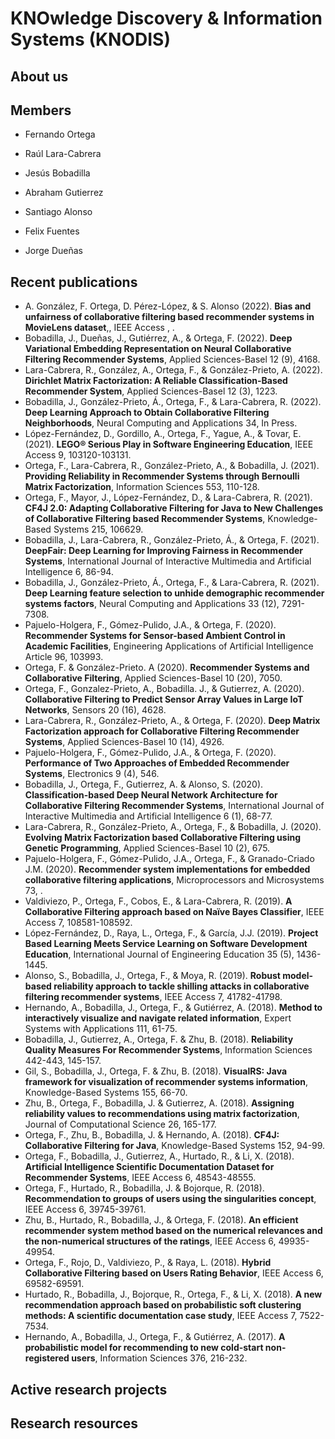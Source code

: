 # KNOwledge Discovery & Information Systems (KNODIS)

## About us

## Members

- Fernando Ortega

- Raúl Lara-Cabrera
- Jesús Bobadilla
- Abraham Gutierrez
- Santiago Alonso
- Felix Fuentes

- Jorge Dueñas

## Recent publications

- A. González, F. Ortega, D. Pérez-López, & S. Alonso (2022). **Bias and unfairness of collaborative filtering based recommender systems in MovieLens dataset**,, IEEE Access , .
- Bobadilla, J., Dueñas, J., Gutiérrez, A., & Ortega, F. (2022). **Deep Variational Embedding Representation on Neural Collaborative Filtering Recommender Systems**, Applied Sciences-Basel 12 (9), 4168.
- Lara-Cabrera, R., González, A., Ortega, F., & González-Prieto, A. (2022). **Dirichlet Matrix Factorization: A Reliable Classification-Based Recommender System**, Applied Sciences-Basel 12 (3), 1223.
- Bobadilla, J., González-Prieto, Á., Ortega, F., & Lara-Cabrera, R. (2022). **Deep Learning Approach to Obtain Collaborative Filtering Neighborhoods**, Neural Computing and Applications 34, In Press.
- López-Fernández, D., Gordillo, A., Ortega, F., Yague, A., & Tovar, E. (2021). **LEGO® Serious Play in Software Engineering Education**, IEEE Access 9, 103120-103131.
- Ortega, F., Lara-Cabrera, R., González-Prieto, A., & Bobadilla, J. (2021). **Providing Reliability in Recommender Systems through Bernoulli Matrix Factorization**, Information Sciences 553, 110-128.
- Ortega, F., Mayor, J., López-Fernández, D., & Lara-Cabrera, R. (2021). **CF4J 2.0: Adapting Collaborative Filtering for Java to New Challenges of Collaborative Filtering based Recommender Systems**, Knowledge-Based Systems 215, 106629.
- Bobadilla, J., Lara-Cabrera, R., González-Prieto, Á., & Ortega, F. (2021). **DeepFair: Deep Learning for Improving Fairness in Recommender Systems**, International Journal of Interactive Multimedia and Artificial Intelligence 6, 86-94.
- Bobadilla, J., González-Prieto, Á., Ortega, F., & Lara-Cabrera, R. (2021). **Deep Learning feature selection to unhide demographic recommender systems factors**, Neural Computing and Applications 33 (12), 7291-7308.
- Pajuelo-Holgera, F., Gómez-Pulido, J.A., & Ortega, F. (2020). **Recommender Systems for Sensor-based Ambient Control in Academic Facilities**, Engineering Applications of Artificial Intelligence Article 96, 103993.
- Ortega, F. & González-Prieto. A (2020). **Recommender Systems and Collaborative Filtering**, Applied Sciences-Basel 10 (20), 7050.
- Ortega, F., Gonzalez-Prieto, A., Bobadilla. J., & Gutierrez, A. (2020). **Collaborative Filtering to Predict Sensor Array Values in Large IoT Networks**, Sensors 20 (16), 4628.
- Lara-Cabrera, R., González-Prieto, A., & Ortega, F. (2020). **Deep Matrix Factorization approach for Collaborative Filtering Recommender Systems**, Applied Sciences-Basel 10 (14), 4926.
- Pajuelo-Holgera, F., Gómez-Pulido, J.A., & Ortega, F. (2020). **Performance of Two Approaches of Embedded Recommender Systems**, Electronics 9 (4), 546.
- Bobadilla, J., Ortega, F., Gutierrez, A. & Alonso, S. (2020). **Classification-based Deep Neural Network Architecture for Collaborative Filtering Recommender Systems**, International Journal of Interactive Multimedia and Artificial Intelligence 6 (1), 68-77.
- Lara-Cabrera, R., González-Prieto, A., Ortega, F., & Bobadilla, J. (2020). **Evolving Matrix Factorization based Collaborative Filtering using Genetic Programming**, Applied Sciences-Basel 10 (2), 675.
- Pajuelo-Holgera, F., Gómez-Pulido, J.A., Ortega, F., & Granado-Criado J.M. (2020). **Recommender system implementations for embedded collaborative filtering applications**, Microprocessors and Microsystems 73, .
- Valdiviezo, P., Ortega, F., Cobos, E., & Lara-Cabrera, R. (2019). **A Collaborative Filtering approach based on Naïve Bayes Classifier**, IEEE Access 7, 108581-108592.
- López-Fernández, D., Raya, L., Ortega, F., & García, J.J. (2019). **Project Based Learning Meets Service Learning on Software Development Education**, International Journal of Engineering Education 35 (5), 1436-1445.
- Alonso, S., Bobadilla, J., Ortega, F., & Moya, R. (2019). **Robust model-based reliability approach to tackle shilling attacks in collaborative filtering recommender systems**, IEEE Access 7, 41782-41798.
- Hernando, A., Bobadilla, J., Ortega, F., & Gutiérrez, A. (2018). **Method to interactively visualize and navigate related information**, Expert Systems with Applications 111, 61-75.
- Bobadilla, J., Gutierrez, A., Ortega, F. & Zhu, B. (2018). **Reliability Quality Measures For Recommender Systems**, Information Sciences 442-443, 145-157.
- Gil, S., Bobadilla, J., Ortega, F. & Zhu, B. (2018). **VisualRS: Java framework for visualization of recommender systems information**, Knowledge-Based Systems 155, 66-70.
- Zhu, B., Ortega, F., Bobadilla, J. & Gutierrez, A. (2018). **Assigning reliability values to recommendations using matrix factorization**, Journal of Computational Science 26, 165-177.
- Ortega, F., Zhu, B., Bobadilla, J. & Hernando, A. (2018). **CF4J: Collaborative Filtering for Java**, Knowledge-Based Systems 152, 94-99.
- Ortega, F., Bobadilla, J., Gutierrez, A., Hurtado, R., & Li, X. (2018). **Artificial Intelligence Scientific Documentation Dataset for Recommender Systems**, IEEE Access 6, 48543-48555.
- Ortega, F., Hurtado, R., Bobadilla, J. & Bojorque, R. (2018). **Recommendation to groups of users using the singularities concept**, IEEE Access 6, 39745-39761.
- Zhu, B., Hurtado, R., Bobadilla, J., & Ortega, F. (2018). **An efficient recommender system method based on the numerical relevances and the non-numerical structures of the ratings**, IEEE Access 6, 49935-49954. 
- Ortega, F., Rojo, D., Valdiviezo, P., & Raya, L. (2018). **Hybrid Collaborative Filtering based on Users Rating Behavior**, IEEE Access 6, 69582-69591.
- Hurtado, R., Bobadilla, J., Bojorque, R., Ortega, F., & Li, X. (2018). **A new recommendation approach based on probabilistic soft clustering methods: A scientific documentation case study**, IEEE Access 7, 7522-7534. 
- Hernando, A., Bobadilla, J., Ortega, F., & Gutiérrez, A. (2017). **A probabilistic model for recommending to new cold-start non-registered users**, Information Sciences 376, 216-232. 

## Active research projects

## Research resources

